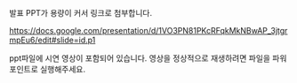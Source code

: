 발표 PPT가 용량이 커서 링크로 첨부합니다.

https://docs.google.com/presentation/d/1VO3PN81PKcRFqkMkNBwAP_3jtgrmpEu6/edit#slide=id.p1

ppt파일에 시연 영상이 포함되어 있습니다. 영상을 정상적으로 재생하려면 파일을 파워포인트로 실행해주세요.
